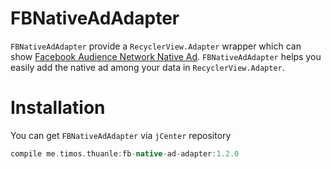 # FBNativeAdAdapter

`FBNativeAdAdapter` provide a `RecyclerView.Adapter` wrapper which can show [Facebook Audience Network Native Ad](https://developers.facebook.com/docs/audience-network/native-ads). `FBNativeAdAdapter` helps you easily add the native ad among your data in `RecyclerView.Adapter`.

# Installation

You can get `FBNativeAdAdapter` via `jCenter` repository

```groovy
compile me.timos.thuanle:fb-native-ad-adapter:1.2.0
```